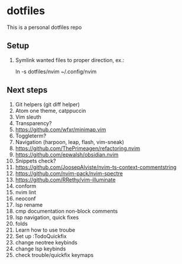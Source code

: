 # dotfiles
This is a personal dotfiles repo

## Setup
1. Symlink wanted files to proper direction, ex.:

    ln -s dotfiles/nvim ~/.config/nvim

## Next steps
1. Git helpers (git diff helper)
3. Atom one theme, catppuccin
5. Vim sleuth
7. Transparency?
10. https://github.com/wfxr/minimap.vim
12. Toggleterm?
13. Navigation (harpoon, leap, flash, vim-sneak)
15. https://github.com/ThePrimeagen/refactoring.nvim
16. https://github.com/epwalsh/obsidian.nvim
18. Snippets check?
19. https://github.com/JoosepAlviste/nvim-ts-context-commentstring
20. https://github.com/nvim-pack/nvim-spectre
21. https://github.com/RRethy/vim-illuminate
23. conform
24. nvim lint
25. neoconf
27. lsp rename
28. cmp documentation non-block comments
29. lsp navigation, quick fixes
30. folds
31. Learn how to use troube
32. Set up :TodoQuickfix
33. change neotree keybinds
34. change lsp keybinds
35. check trouble/quickfix keymaps

